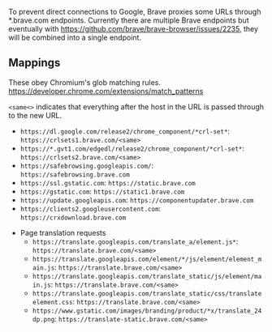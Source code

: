 To prevent direct connections to Google, Brave proxies some URLs through *.brave.com endpoints. Currently there are multiple Brave endpoints but eventually with https://github.com/brave/brave-browser/issues/2235, they will be combined into a single endpoint.

## Mappings

These obey Chromium's glob matching rules. https://developer.chrome.com/extensions/match_patterns

`<same<>` indicates that everything after the host in the URL is passed through to the new URL.

* `https://dl.google.com/release2/chrome_component/*crl-set*`: `https://crlsets1.brave.com/<same>`
* `https://*.gvt1.com/edgedl/release2/chrome_component/*crl-set*`: `https://crlsets2.brave.com/<same>`
* `https://safebrowsing.googleapis.com/`: `https://safebrowsing.brave.com`
* `https://ssl.gstatic.com`: `https://static.brave.com`
* `https://gstatic.com`: `https://static1.brave.com`
* `https://update.googleapis.com`: `https://componentupdater.brave.com`
* `https://clients2.googleusercontent.com`: `https://crxdownload.brave.com`
- Page translation requests
  * `https://translate.googleapis.com/translate_a/element.js*`: `https://translate.brave.com/<same>`
  * `https://translate.googleapis.com/element/*/js/element/element_main.js`: `https://translate.brave.com/<same>`
  * `https://translate.googleapis.com/translate_static/js/element/main.js`: `https://translate.brave.com/<same>`
  * `https://translate.googleapis.com/translate_static/css/translateelement.css`: `https://translate.brave.com/<same>`
  * `https://www.gstatic.com/images/branding/product/*x/translate_24dp.png`: `https://translate-static.brave.com/<same>`